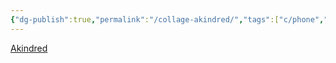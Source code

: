```yaml
---
{"dg-publish":true,"permalink":"/collage-akindred/","tags":["c/phone","c/light-bulb","c/bw","c/flat-background","c/barbed-wire"],"created":"2024-01-09T08:43:24.422-05:00","updated":"2024-01-09T08:44:34.207-05:00"}
---
```



[Akindred](https://www.instagram.com/p/CpyaQd3qh78/)
